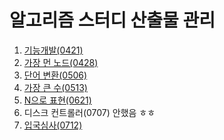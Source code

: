 # 알고리즘 스터디 산출물 관리

1. [기능개발(0421)](/hojeong/Algorithm0421.java)<br>
2. [가장 먼 노드(0428)](/hojeong/Algorithm0428.java)<br>
3. [단어 변환(0506)](/hojeong/solution0506.go)<br>
4. [가장 큰 수(0513)](/hojeong/solution0513.go)<br>
5. [N으로 표현(0621)](/hojeong/solution0621.go)<br>
6. 디스크 컨트롤러(0707) 안했음 ㅎㅎ<br>
7. [입국심사(0712)](/hojeong/solution0712.go)<br>